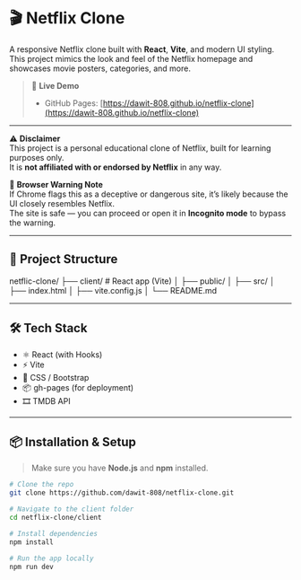 # 🎬 Netflix Clone

A responsive Netflix clone built with **React**, **Vite**, and modern UI styling. This project mimics the look and feel of the Netflix homepage and showcases movie posters, categories, and more.

> 🚀 **Live Demo**
>
> - GitHub Pages: [https://dawit-808.github.io/netflix-clone](https://dawit-808.github.io/netflix-clone)

---

⚠️ **Disclaimer**  
This project is a personal educational clone of Netflix, built for learning purposes only.  
It is **not affiliated with or endorsed by Netflix** in any way.

🔐 **Browser Warning Note**  
If Chrome flags this as a deceptive or dangerous site, it’s likely because the UI closely resembles Netflix.  
The site is safe — you can proceed or open it in **Incognito mode** to bypass the warning.

---

## 📁 Project Structure

netflic-clone/
├── client/ # React app (Vite)
│ ├── public/
│ ├── src/
│ ├── index.html
│ ├── vite.config.js
│ └── README.md

---

## 🛠️ Tech Stack

- ⚛️ React (with Hooks)
- ⚡ Vite
- 🎨 CSS / Bootstrap
- 📦 gh-pages (for deployment)
- 🎞️ TMDB API

---

## 📦 Installation & Setup

> Make sure you have **Node.js** and **npm** installed.

```bash
# Clone the repo
git clone https://github.com/dawit-808/netflix-clone.git

# Navigate to the client folder
cd netflix-clone/client

# Install dependencies
npm install

# Run the app locally
npm run dev
```
